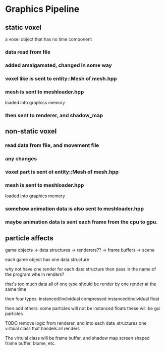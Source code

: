 # Graphics Pipeline

## static voxel

a voxel object that has no time component

### data read from file

### added amalgamated, changed in some way

### voxel like is sent to entity::Mesh of mesh.hpp

### mesh is sent to meshloader.hpp

loaded into graphics memory

### then sent to renderer, and shadow_map

## non-static voxel

### read data from file, and movement file

### any changes

### voxel part is sent ot entity::Mesh of mesh.hpp

### mesh is sent to meshloader.hpp

loaded into graphics memory

### somehow animation data is also sent to meshloader.hpp

### maybe animation data is sent each frame from the cpu to gpu.

## particle affects



game objects -> data structures -> renderers?? -> frame buffers -> scene

each game object has one data structure

why not have one render for each data structure
then pass in the name of the program whe in renders?

that's too much data all of one type should be render by one render at the same time

then four types:
    instanced/individual compressed
    instanced/individual float

then add others:
    some particles will not be instanced floats
    these will be gui particles

TODO remove logic from renderer, and into each data_structures
one virtuial class that handels all renders

The virtuial class will be frame buffer, and shadow map
screen shaped frame buffer, blume, etc.

